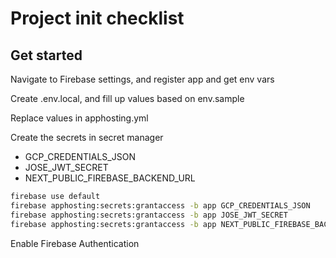 # Project init checklist

## Get started


Navigate to Firebase settings, and register app and get env vars

Create .env.local, and fill up values based on env.sample

Replace values in apphosting.yml

Create the secrets in secret manager
  - GCP_CREDENTIALS_JSON
  - JOSE_JWT_SECRET
  - NEXT_PUBLIC_FIREBASE_BACKEND_URL

```sh
firebase use default
firebase apphosting:secrets:grantaccess -b app GCP_CREDENTIALS_JSON
firebase apphosting:secrets:grantaccess -b app JOSE_JWT_SECRET
firebase apphosting:secrets:grantaccess -b app NEXT_PUBLIC_FIREBASE_BACKEND_URL
```

Enable Firebase Authentication
